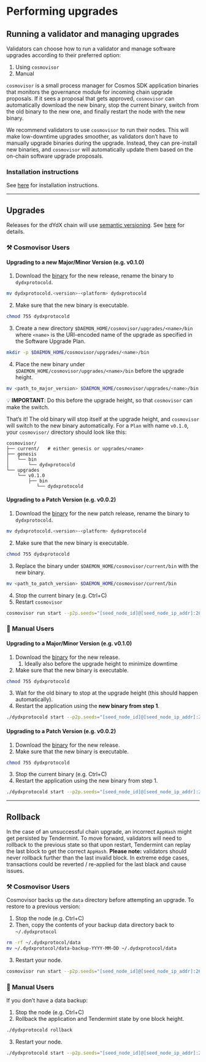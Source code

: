 # Performing upgrades

## Running a validator and managing upgrades

Validators can choose how to run a validator and manage software upgrades according to their preferred option:

1. Using `cosmovisor`
2. Manual

`cosmovisor` is a small process manager for Cosmos SDK application binaries that monitors the governance module for incoming chain upgrade proposals. If it sees a proposal that gets approved, `cosmovisor` can automatically download the new binary, stop the current binary, switch from the old binary to the new one, and finally restart the node with the new binary.

We recommend validators to use `cosmovisor` to run their nodes. This will make low-downtime upgrades smoother, as validators don’t have to manually upgrade binaries during the upgrade. Instead, they can pre-install new binaries, and `cosmovisor` will automatically update them based on the on-chain software upgrade proposals.

### Installation instructions

See [here](../cosmovisor.md)  for installation instructions.

---

## Upgrades


Releases for the dYdX chain will use [semantic versioning](https://semver.org/). See [here](./types_of_upgrades.md) for details.


### ⚒️ Cosmovisor Users

#### Upgrading to a new Major/Minor Version (e.g. v0.1.0)

1. Download the [binary](https://github.com/dydxprotocol/v4-chain) for the new release, rename the binary to `dydxprotocold`.

```bash
mv dydxprotocold.<version>-<platform> dydxprotocold
```

2. Make sure that the new binary is executable. 

```bash
chmod 755 dydxprotocold
```

3. Create a new directory `$DAEMON_HOME/cosmovisor/upgrades/<name>/bin` where `<name>` is the URI-encoded name of the upgrade as specified in the Software Upgrade Plan.

```bash
mkdir -p $DAEMON_HOME/cosmovisor/upgrades/<name>/bin
```

4. Place the new binary under `$DAEMON_HOME/cosmovisor/upgrades/<name>/bin` before the upgrade height.


```bash
mv <path_to_major_version> $DAEMON_HOME/cosmovisor/upgrades/<name>/bin
```

💡 **IMPORTANT**: Do this before the upgrade height, so that `cosmovisor` can make the switch.

That’s it! The old binary will stop itself at the upgrade height, and `cosmovisor` will switch to the new binary automatically. For a `Plan` with name `v0.1.0`, your `cosmovisor/` directory should look like this:

```
cosmovisor/
├── current/   # either genesis or upgrades/<name>
├── genesis
│   └── bin
│       └── dydxprotocold
└── upgrades
    └── v0.1.0
        ├── bin
           └── dydxprotocold
```

#### Upgrading to a Patch Version (e.g. v0.0.2)

1. Download the [binary](https://github.com/dydxprotocol/v4-testnets/tree/main/dydx-testnet-1/binaries) for the new patch release, rename the binary to `dydxprotocold`. 

```bash
mv dydxprotocold.<version>-<platform> dydxprotocold
```

2. Make sure that the new binary is executable. 

```bash
chmod 755 dydxprotocold
```

3. Replace the binary under `$DAEMON_HOME/cosmovisor/current/bin` with the new binary.

```bash
mv <path_to_patch_version> $DAEMON_HOME/cosmovisor/current/bin
```

4. Stop the current binary (e.g. Ctrl+C)
5. Restart `cosmovisor`

```bash
cosmovisor run start --p2p.seeds="[seed_node_id]@[seed_node_ip_addr]:26656" 
```

### 🦾 Manual Users

#### Upgrading to a Major/Minor Version (e.g. v0.1.0)

1. Download the [binary](https://github.com/dydxprotocol/v4-testnets/tree/main/dydx-testnet-1/binaries) for the new release.
    1. Ideally also before the upgrade height to minimize downtime
2. Make sure that the new binary is executable. 

```bash
chmod 755 dydxprotocold
```

3. Wait for the old binary to stop at the upgrade height (this should happen automatically).
4. Restart the application using the **new binary from step 1**.

```bash
./dydxprotocold start --p2p.seeds="[seed_node_id]@[seed_node_ip_addr]:26656"
```

#### Upgrading to a Patch Version (e.g. v0.0.2)

1. Download the [binary](https://github.com/dydxprotocol/v4-testnets/tree/main/dydx-testnet-1/binaries) for the new release.
2. Make sure that the new binary is executable.

```bash
chmod 755 dydxprotocold
```

3. Stop the current binary (e.g. Ctrl+C)
4. Restart the application using the new binary from step 1.

```bash
./dydxprotocold start --p2p.seeds="[seed_node_id]@[seed_node_ip_addr]:26656"
```

---

## Rollback


In the case of an unsuccessful chain upgrade, an incorrect `AppHash` might get persisted by Tendermint. To move forward, validators will need to rollback to the previous state so that upon restart, Tendermint can replay the last block to get the correct `AppHash`. **Please note:** validators should never rollback further than the last invalid block. In extreme edge cases, transactions could be reverted / re-applied for the last black and cause issues.


### ⚒️ Cosmovisor Users

Cosmovisor backs up the `data` directory before attempting an upgrade. To restore to a previous version:

1. Stop the node (e.g. Ctrl+C)
2. Then, copy the contents of your backup data directory back to `~/.dydxprotocol`

```bash
rm -rf ~/.dydxprotocol/data
mv ~/.dydxprotocol/data-backup-YYYY-MM-DD ~/.dydxprotocol/data
```

3. Restart your node.

```bash
cosmovisor run start --p2p.seeds="[seed_node_id]@[seed_node_ip_addr]:26656" 
```

### 🦾 Manual Users

If you don’t have a data backup:

1. Stop the node (e.g. Ctrl+C)
2. Rollback the application and Tendermint state by one block height.

```bash
./dydxprotocold rollback
```

3. Restart your node.

```bash
./dydxprotocold start --p2p.seeds="[seed_node_id]@[seed_node_ip_addr]:26656"
```
